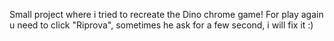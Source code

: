 Small project where i tried to recreate the Dino chrome game!
For play again u need to click "Riprova", sometimes he ask for a few second, i will fix it :)
